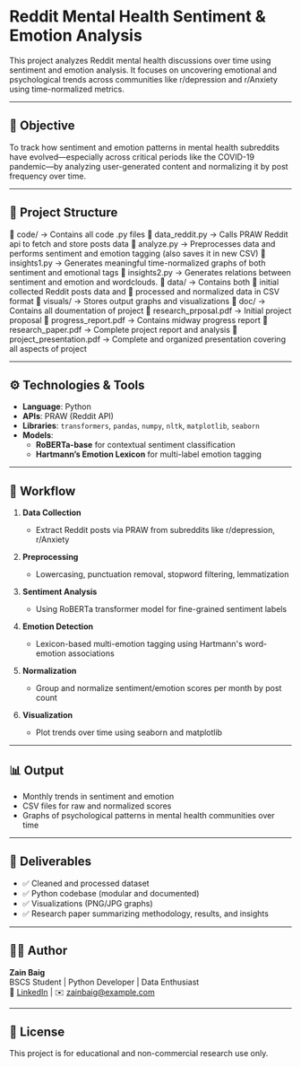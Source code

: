 # Reddit Mental Health Sentiment & Emotion Analysis

This project analyzes Reddit mental health discussions over time using sentiment and emotion analysis. It focuses on uncovering emotional and psychological trends across communities like r/depression and r/Anxiety using time-normalized metrics.

---

## 📌 Objective

To track how sentiment and emotion patterns in mental health subreddits have evolved—especially across critical periods like the COVID-19 pandemic—by analyzing user-generated content and normalizing it by post frequency over time.

---

## 📂 Project Structure

📁 code/ → Contains all code .py files 
    📄 data_reddit.py → Calls PRAW Reddit api to fetch and store posts data
    📄 analyze.py → Preprocesses data and performs sentiment and emotion tagging (also saves it in new CSV)
    📄 insights1.py → Generates meaningful time-normalized graphs of both sentiment and emotional tags 
    📄 insights2.py → Generates relations between sentiment and emotion and wordclouds.
📁 data/ → Contains both 
    📄 initial collected Reddit posts data and
    📄 processed and normalized data in CSV format
📁 visuals/ → Stores output graphs and visualizations
📁 doc/ → Contains all doumentation of project
    📄 research_prposal.pdf → Initial project proposal
    📄 progress_report.pdf → Contains midway progress report
    📄 research_paper.pdf → Complete project report and analysis
    📄 project_presentation.pdf → Complete and organized presentation covering all aspects of project


---

## ⚙️ Technologies & Tools

- **Language**: Python  
- **APIs**: PRAW (Reddit API)  
- **Libraries**: `transformers`, `pandas`, `numpy`, `nltk`, `matplotlib`, `seaborn`  
- **Models**:  
  - **RoBERTa-base** for contextual sentiment classification  
  - **Hartmann’s Emotion Lexicon** for multi-label emotion tagging

---

## 🔄 Workflow

1. **Data Collection**
   - Extract Reddit posts via PRAW from subreddits like r/depression, r/Anxiety

2. **Preprocessing**
   - Lowercasing, punctuation removal, stopword filtering, lemmatization

3. **Sentiment Analysis**
   - Using RoBERTa transformer model for fine-grained sentiment labels

4. **Emotion Detection**
   - Lexicon-based multi-emotion tagging using Hartmann's word-emotion associations

5. **Normalization**
   - Group and normalize sentiment/emotion scores per month by post count

6. **Visualization**
   - Plot trends over time using seaborn and matplotlib
---

## 📊 Output

- Monthly trends in sentiment and emotion
- CSV files for raw and normalized scores
- Graphs of psychological patterns in mental health communities over time

---

## 📁 Deliverables

- ✅ Cleaned and processed dataset  
- ✅ Python codebase (modular and documented)  
- ✅ Visualizations (PNG/JPG graphs)  
- ✅ Research paper summarizing methodology, results, and insights  

---

## 🙋‍♂️ Author

**Zain Baig**  
BSCS Student | Python Developer | Data Enthusiast  
🔗 [LinkedIn](https://www.linkedin.com/in/zain-baig-04790b260/) | ✉️ zainbaig@example.com

---

## 📄 License

This project is for educational and non-commercial research use only.

